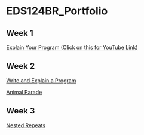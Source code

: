 # EDS124BR_Portfolio
## Week 1
[Explain Your Program (Click on this for YouTube Link)](https://youtu.be/m6hQt84haIE)

## Week 2
[Write and Explain a Program](https://youtu.be/KBO8Y6Etx38)

[Animal Parade](https://youtu.be/Zub08RRp17Y)

## Week 3
[Nested Repeats](https://youtu.be/n2ZutOo4ZYE)
